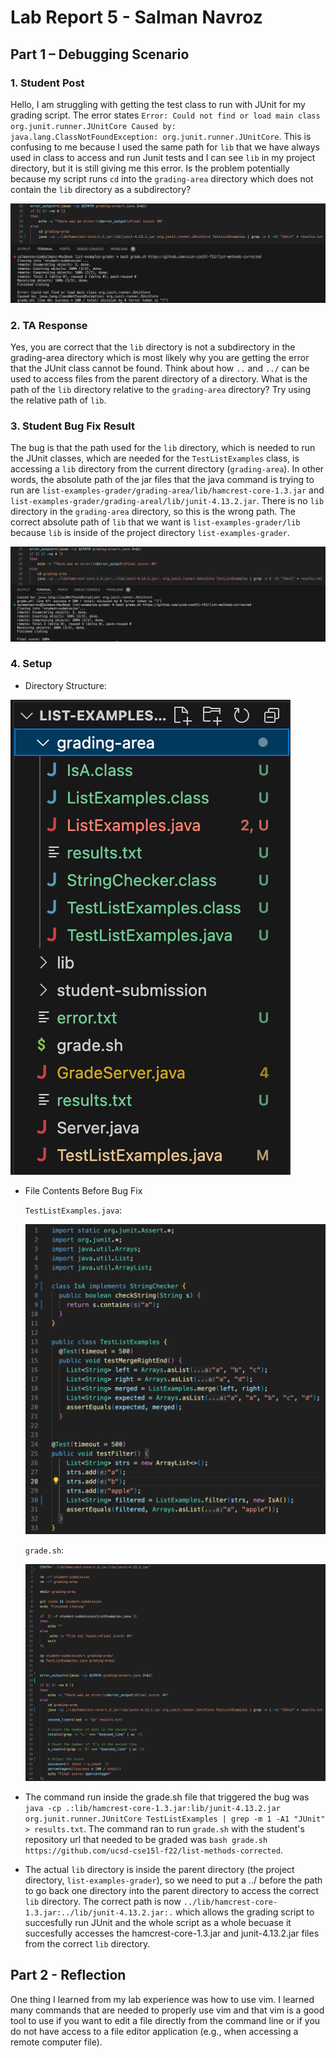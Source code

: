 # Lab Report 5 - Salman Navroz 

## Part 1 – Debugging Scenario

### 1. Student Post

Hello, I am struggling with getting the test class to run with JUnit for my grading script. The error states `Error: Could not find or load main class org.junit.runner.JUnitCore
Caused by: java.lang.ClassNotFoundException: org.junit.runner.JUnitCore`. This is confusing to me because I used the same path for `lib` that we have always used in class to access and run Junit tests and I can see `lib` in my project directory, but it is still giving me this error. Is the problem potentially because my script runs `cd` into the `grading-area` directory which does not contain the `lib` directory as a subdirectory?

![Image](StudentG.png)

### 2. TA Response

Yes, you are correct that the `lib` directory is not a subdirectory in the grading-area directory which is most likely why you are getting the error that the JUnit class cannot be found. Think about how `..` and `../` can be used to access files from the parent directory of a directory. What is the path of the `lib` directory relative to the `grading-area` directory? Try using the relative path of `lib`.

### 3. Student Bug Fix Result

The bug is that the path used for the `lib` directory, which is needed to run the JUnit classes, which are needed for the `TestListExamples` class, is accessing a `lib` directory from the current directory (`grading-area`). In other words, the absolute path of the jar files that the java command is trying to run are `list-examples-grader/grading-area/lib/hamcrest-core-1.3.jar` and `list-examples-grader/grading-areal/lib/junit-4.13.2.jar`. There is no `lib` directory in the `grading-area` directory, so this is the wrong path. The correct absolute path of `lib` that we want is `list-examples-grader/lib` because `lib` is inside of the project directory `list-examples-grader`.

![Image](StudentB.png)

### 4. Setup

- Directory Structure:

![Image](DRCT.png)

- File Contents Before Bug Fix

  `TestListExamples.java`:

  ![Image](TLE.png)

  `grade.sh`:

  ![Image](GRD3.png)

- The command run inside the grade.sh file that triggered the bug was `java -cp .:lib/hamcrest-core-1.3.jar:lib/junit-4.13.2.jar org.junit.runner.JUnitCore TestListExamples | grep -m 1 -A1 "JUnit" > results.txt`. The command ran to run `grade.sh` with the student's repository url that needed to be graded was `bash grade.sh https://github.com/ucsd-cse15l-f22/list-methods-corrected`.
 
- The actual `lib` directory is inside the parent directory (the project directory, `list-examples-grader`), so we need to put a ../ before the path to go back one directory into the parent directory to access the correct `lib` directory. The correct path is now `../lib/hamcrest-core-1.3.jar:../lib/junit-4.13.2.jar:.` which allows the grading script to succesfully run JUnit and the whole script as a whole becuase it succesfully accesses the hamcrest-core-1.3.jar and junit-4.13.2.jar files from the correct `lib` directory.  

## Part 2 - Reflection

One thing I learned from my lab experience was how to use vim. I learned many commands that are needed to properly use vim and that vim is a good tool to use if you want to edit a file directly from the command line or if you do not have access to a file editor application (e.g., when accessing a remote computer file).
